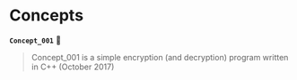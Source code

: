 # Concepts

**`Concept_001`** :closed_lock_with_key:
> Concept_001 is a simple encryption (and decryption) program written in C++ (October 2017)
